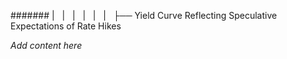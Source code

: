 ####### |   |   |   |   |   |   ├── Yield Curve Reflecting Speculative Expectations of Rate Hikes

*Add content here*